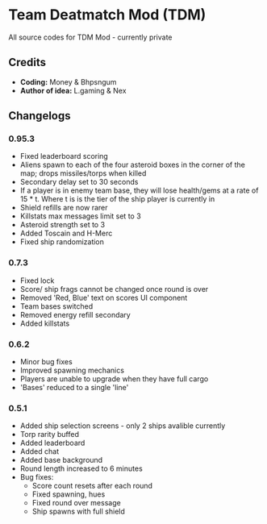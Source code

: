 # Team Deatmatch Mod (TDM)
All source codes for TDM Mod - currently private

## Credits
* **Coding:** Money & Bhpsngum
* **Author of idea:** L.gaming & Nex
## Changelogs
### 0.95.3
* Fixed leaderboard scoring 
* Aliens spawn to each of the four asteroid boxes in the corner of the map; drops missiles/torps when killed 
* Secondary delay set to 30 seconds
* If a player is in enemy team base, they will lose health/gems at a rate of 15 * t. Where t is is the tier of the ship player is currently in 
* Shield refills are now rarer 
* Killstats max messages limit set to 3 
* Asteroid strength set to 3
* Added Toscain and H-Merc
* Fixed ship randomization
### 0.7.3
* Fixed lock
* Score/ ship frags cannot be changed once round is over
* Removed 'Red, Blue' text on scores UI component 
* Team bases switched
* Removed energy refill secondary 
* Added killstats
### 0.6.2
* Minor bug fixes 
* Improved spawning mechanics
* Players are unable to upgrade when they have full cargo 
* 'Bases' reduced to a single 'line' 
### 0.5.1
* Added ship selection screens - only 2 ships avalible currently 
* Torp rarity buffed 
* Added leaderboard 
* Added chat
* Added base background 
* Round length increased to 6 minutes 
* Bug fixes:
  - Score count resets after each round
  - Fixed spawning, hues 
  - Fixed round over message
  - Ship spawns with full shield
